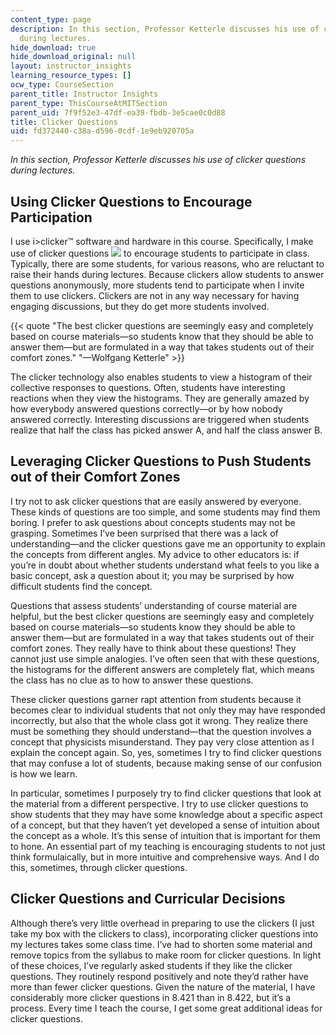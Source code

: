 ```yaml
---
content_type: page
description: In this section, Professor Ketterle discusses his use of clicker questions
  during lectures.
hide_download: true
hide_download_original: null
layout: instructor_insights
learning_resource_types: []
ocw_type: CourseSection
parent_title: Instructor Insights
parent_type: ThisCourseAtMITSection
parent_uid: 7f9f52e3-47df-ea39-fbdb-3e5cae0c0d88
title: Clicker Questions
uid: fd372440-c38a-d596-0cdf-1e9eb920705a
---
```


_In this section, Professor Ketterle discusses his use of clicker questions during lectures._

Using Clicker Questions to Encourage Participation
--------------------------------------------------

I use i>clicker™ software and hardware in this course. Specifically, I make use of clicker questions ![](/images/educator/icon-question-clickq.png) to encourage students to participate in class. Typically, there are some students, for various reasons, who are reluctant to raise their hands during lectures. Because clickers allow students to answer questions anonymously, more students tend to participate when I invite them to use clickers. Clickers are not in any way necessary for having engaging discussions, but they do get more students involved.

{{< quote "The best clicker questions are seemingly easy and completely based on course materials—so students know that they should be able to answer them—but are formulated in a way that takes students out of their comfort zones." "—Wolfgang Ketterle" >}}

The clicker technology also enables students to view a histogram of their collective responses to questions. Often, students have interesting reactions when they view the histograms. They are generally amazed by how everybody answered questions correctly—or by how nobody answered correctly. Interesting discussions are triggered when students realize that half the class has picked answer A, and half the class answer B. 

Leveraging Clicker Questions to Push Students out of their Comfort Zones
------------------------------------------------------------------------

I try not to ask clicker questions that are easily answered by everyone. These kinds of questions are too simple, and some students may find them boring. I prefer to ask questions about concepts students may not be grasping. Sometimes I’ve been surprised that there was a lack of understanding—and the clicker questions gave me an opportunity to explain the concepts from different angles. My advice to other educators is: if you’re in doubt about whether students understand what feels to you like a basic concept, ask a question about it; you may be surprised by how difficult students find the concept.

Questions that assess students’ understanding of course material are helpful, but the best clicker questions are seemingly easy and completely based on course materials—so students know they should be able to answer them—but are formulated in a way that takes students out of their comfort zones. They really have to think about these questions! They cannot just use simple analogies. I’ve often seen that with these questions, the histograms for the different answers are completely flat, which means the class has no clue as to how to answer these questions.

These clicker questions garner rapt attention from students because it becomes clear to individual students that not only they may have responded incorrectly, but also that the whole class got it wrong. They realize there must be something they should understand—that the question involves a concept that physicists misunderstand. They pay very close attention as I explain the concept again. So, yes, sometimes I try to find clicker questions that may confuse a lot of students, because making sense of our confusion is how we learn.

In particular, sometimes I purposely try to find clicker questions that look at the material from a different perspective. I try to use clicker questions to show students that they may have some knowledge about a specific aspect of a concept, but that they haven’t yet developed a sense of intuition about the concept as a whole. It’s this sense of intuition that is important for them to hone. An essential part of my teaching is encouraging students to not just think formulaically, but in more intuitive and comprehensive ways. And I do this, sometimes, through clicker questions.

Clicker Questions and Curricular Decisions
------------------------------------------

Although there’s very little overhead in preparing to use the clickers (I just take my box with the clickers to class), incorporating clicker questions into my lectures takes some class time. I’ve had to shorten some material and remove topics from the syllabus to make room for clicker questions. In light of these choices, I’ve regularly asked students if they like the clicker questions. They routinely respond positively and note they’d rather have more than fewer clicker questions. Given the nature of the material, I have considerably more clicker questions in 8.421 than in 8.422, but it’s a process. Every time I teach the course, I get some great additional ideas for clicker questions.